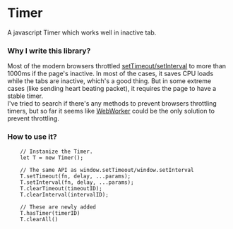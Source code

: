 # Timer 
A javascript Timer which works well in inactive tab.

### Why I write this library?
Most of the modern browsers throttled [setTimeout/setInterval](https://developer.mozilla.org/en-US/docs/Web/API/WindowOrWorkerGlobalScope/setTimeout#Reasons_for_delays_longer_than_specified) to more than 1000ms if the page's inactive. In most of the cases, it saves CPU loads while the tabs are inactive, which's a good thing. But in some extreme cases (like sending heart beating packet), it requires the page to have a stable timer.  
I've tried to search if there's any methods to prevent browsers throttling timers, but so far it seems like [WebWorker](https://developer.mozilla.org/en/docs/Web/API/Web_Workers_API/Using_web_workers) could be the only solution to prevent throttling. 

### How to use it?
```
    // Instanize the Timer.
    let T = new Timer();

    // The same API as window.setTimeout/window.setInterval
    T.setTimeout(fn, delay, ...params);
    T.setInterval(fn, delay, ...params);
    T.clearTimeout(timeoutID);
    T.clearInterval(intervalID);

    // These are newly added
    T.hasTimer(timerID)
    T.clearAll()
```